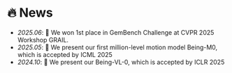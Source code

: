 # 🔥 News
- *2025.06*: 🎉 We won 1st place in GemBench Challenge at CVPR 2025 Workshop GRAIL.
- *2025.05*: 🎉 We present our first million-level motion model Being-M0, which is accepted by ICML 2025
- *2024.10*: 🎉 We present our Being-VL-0, which is accepted by ICLR 2025